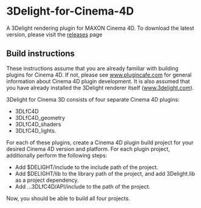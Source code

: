 # 3Delight-for-Cinema-4D
A 3Delight rendering plugin for MAXON Cinema 4D. To download the latest version, please visit the <a href="https://github.com/FMalmberg/3Delight-for-Cinema-4D/releases">releases</a> page

## Build instructions
These instructions assume that you are already familiar with building plugins for Cinema 4D. If not, please see www.plugincafe.com for general information about Cinema 4D plugin development. It is also assumed that you have already installed the 3Delight renderer itself (www.3delight.com). 

3Delight for Cinema 3D consists of four separate Cinema 4D plugins: 

- 3DLfC4D
- 3DLfC4D_geometry
- 3DLfC4D_shaders
- 3DLfC4D_lights. 

For each of these plugins, create a Cinema 4D plugin build project for your desired Cinema 4D version and platform. For each plugin project, additionally perform the following steps:

- Add $DELIGHT/include to the include path of the project.
- Add $DELIGHT/lib to the library path of the project, and add 3Delight.lib as a project dependency. 
- Add ...3DLfC4D/API/include to the path of the project.
    
Now, you should be able to build all four projects. 
